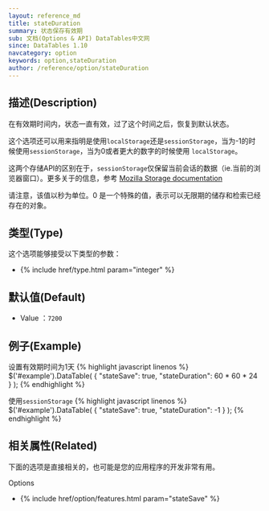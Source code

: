 ```yaml
---
layout: reference_md
title: stateDuration
summary: 状态保存有效期
sub: 文档(Options & API) DataTables中文网
since: DataTables 1.10
navcategory: option
keywords: option,stateDuration
author: /reference/option/stateDuration
---
```


## 描述(Description)
在有效期时间内，状态一直有效，过了这个时间之后，恢复到默认状态。

这个选项还可以用来指明是使用`localStorage`还是`sessionStorage`，当为-1的时候使用`sessionStorage`，当为0或者更大的数字的时候使用
`localStorage`。

这两个存储API的区别在于，`sessionStorage`仅保留当前会话的数据（ie.当前的浏览器窗口）。更多关于的信息，参考 
[Mozilla Storage documentation](https://developer.mozilla.org/en-US/docs/Web/Guide/API/DOM/Storage)

请注意，该值以秒为单位。0 是一个特殊的值，表示可以无限期的储存和检索已经存在的对象。

## 类型(Type)
这个选项能够接受以下类型的参数：

- {% include href/type.html param="integer" %}

## 默认值(Default)
- Value ：`7200`
 
## 例子(Example)
设置有效期时间为1天
{% highlight javascript linenos %}
$('#example').DataTable( {
   "stateSave": true,
    "stateDuration": 60 * 60 * 24
 } );
{% endhighlight %}

使用`sessionStorage`
{% highlight javascript linenos %}
$('#example').DataTable( {
   "stateSave": true,
     "stateDuration": -1
 } );
{% endhighlight %}

## 相关属性(Related)
下面的选项是直接相关的，也可能是您的应用程序的开发非常有用。

Options

- {% include href/option/features.html param="stateSave" %}
